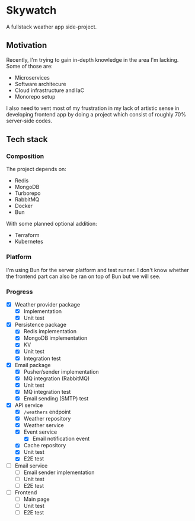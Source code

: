 # Skywatch

A fullstack weather app side-project.

## Motivation

Recently, I'm trying to gain in-depth knowledge in the area I'm lacking.
Some of those are: 
  - Microservices
  - Software architecure
  - Cloud infrastructure and IaC
  - Monorepo setup

I also need to vent most of my frustration in my lack of artistic sense in developing
frontend app by doing a project which consist of roughly 70% server-side codes.

## Tech stack

### Composition

The project depends on:
  - Redis
  - MongoDB
  - Turborepo
  - RabbitMQ
  - Docker
  - Bun

With some planned optional addition:
  - Terraform
  - Kubernetes

### Platform

I'm using Bun for the server platform and test runner. I don't know whether the frontend
part can also be ran on top of Bun but we will see.

### Progress

- [x] Weather provider package
  - [x] Implementation
  - [x] Unit test
- [x] Persistence package
  - [x] Redis implementation
  - [x] MongoDB implementation
  - [x] KV
  - [x] Unit test
  - [x] Integration test
- [x] Email package
  - [x] Pusher/sender implementation
  - [x] MQ integration (RabbitMQ)
  - [x] Unit test
  - [x] MQ integration test
  - [x] Email sending (SMTP) test
- [x] API service
  - [x] `/weathers` endpoint
  - [x] Weather repository
  - [x] Weather service
  - [x] Event service
    - [x] Email notification event
  - [x] Cache repository
  - [x] Unit test
  - [x] E2E test
- [ ] Email service
  - [ ] Email sender implementation
  - [ ] Unit test
  - [ ] E2E test
- [ ] Frontend
  - [ ] Main page
  - [ ] Unit test
  - [ ] E2E test